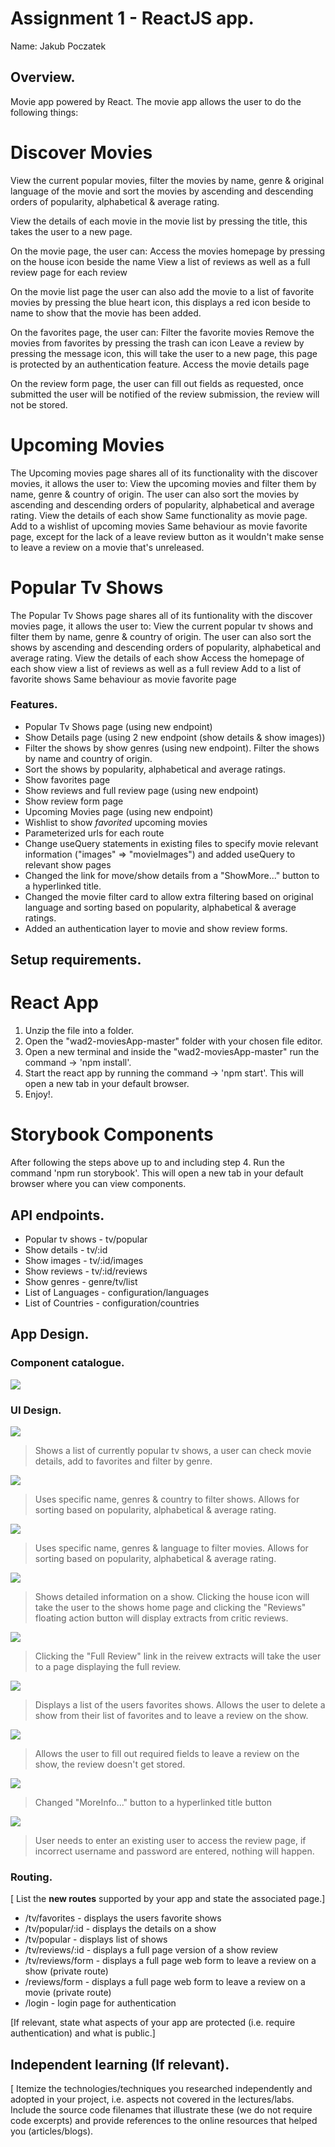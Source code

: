 # Assignment 1 - ReactJS app.

Name: Jakub Poczatek

## Overview.

Movie app powered by React. 
The movie app allows the user to do the following things:

Discover Movies
================
View the current popular movies, filter the movies by name, genre & original language of the movie and sort the movies by ascending and descending orders of popularity, alphabetical & average rating. 

View the details of each movie in the movie list by pressing the title, this takes the user to a new page.

On the movie page, the user can:
    Access the movies homepage by pressing on the house icon beside the name
    View a list of reviews as well as a full review page for each review

On the movie list page the user can also add the movie to a list of favorite movies by pressing the blue heart icon, 
this displays a red icon beside to name to show that the movie has been added.

On the favorites page, the user can:
    Filter the favorite movies
    Remove the movies from favorites by pressing the trash can icon
    Leave a review by pressing the message icon, this will take the user to a new page, this page is protected by an authentication feature. 
    Access the movie details page

On the review form page, the user can fill out fields as requested, once submitted the user will be notified of the review submission, 
the review will not be stored. 

Upcoming Movies
================
The Upcoming movies page shares all of its functionality with the discover movies, it allows the user to:
    View the upcoming movies and filter them by name, genre & country of origin. The user can also sort the movies by ascending and descending orders of popularity, alphabetical and average rating.
    View the details of each show
        Same functionality as movie page.
    Add to a wishlist of upcoming movies
        Same behaviour as movie favorite page, except for the lack of a leave review button as it wouldn't make sense to leave a review on a movie that's unreleased. 

Popular Tv Shows
=================
The Popular Tv Shows page shares all of its funtionality with the discover movies page, it allows the user to:
    View the current popular tv shows and filter them by name, genre & country of origin. The user can also sort the shows by ascending and descending orders of popularity, alphabetical and average rating.
    View the details of each show 
        Access the homepage of each show
        view a list of reviews as well as a full review 
    Add to a list of favorite shows 
        Same behaviour as movie favorite page

### Features.

+ Popular Tv Shows page (using new endpoint)
+ Show Details page (using 2 new endpoint (show details & show images))
+ Filter the shows by show genres (using new endpoint). Filter the shows by name and country of origin.
+ Sort the shows by popularity, alphabetical and average ratings. 
+ Show favorites page
+ Show reviews and full review page (using new endpoint)
+ Show review form page
+ Upcoming Movies page (using new endpoint)
+ Wishlist to show *favorited* upcoming movies 
+ Parameterized urls for each route
+ Change useQuery statements in existing files to specify movie relevant information ("images" => "movieImages") and added useQuery to relevant show pages
+ Changed the link for move/show details from a "ShowMore..." button to a hyperlinked title. 
+ Changed the movie filter card to allow extra filtering based on original language and sorting based on popularity, alphabetical & average ratings. 
+ Added an authentication layer to movie and show review forms.

## Setup requirements.

React App
==========
1. Unzip the file into a folder.
2. Open the "wad2-moviesApp-master" folder with your chosen file editor.
3. Open a new terminal and inside the "wad2-moviesApp-master" run the command -> 'npm install'.
4. Start the react app by running the command -> 'npm start'. This will open a new tab in your default browser.
5. Enjoy!.

Storybook Components
=====================
After following the steps above up to and including step 4. Run the command 'npm run storybook'. This will open a new tab in your default browser where you can view components. 

## API endpoints.

+ Popular tv shows - tv/popular
+ Show details - tv/:id
+ Show images - tv/:id/images
+ Show reviews - tv/:id/reviews
+ Show genres - genre/tv/list
+ List of Languages - configuration/languages
+ List of Countries - configuration/countries 

## App Design.

### Component catalogue.

![ ](./src/images/storybook.png)

### UI Design.

![ ](./src/images/popularTvShows.png)

>Shows a list of currently popular tv shows, a user can check movie details, add to favorites and filter by genre.

![ ](./src/images/filterShowsCard.png)

>Uses specific name, genres & country to filter shows. Allows for sorting based on popularity, alphabetical & average rating.

![ ](./src/images/filterMoviesCard.png)

>Uses specific name, genres & language to filter movies. Allows for sorting based on popularity, alphabetical & average rating.

![ ](./src/images/showDetails.png)

>Shows detailed information on a show. Clicking the house icon will take the user to the shows home page and clicking the "Reviews" floating action button will display extracts from critic reviews.

![ ](./src/images/showReview.png)

>Clicking the "Full Review" link in the reivew extracts will take the user to a page displaying the full review.

![ ](./src/images/showFavorites.png)

>Displays a list of the users favorites shows. Allows the user to delete a show from their list of favorites and to leave a review on the show.

![ ](./src/images/ShowWriteReview.png)

>Allows the user to fill out required fields to leave a review on the show, the review doesn't get stored.

![ ](./src/images/discoverMovies.png)

>Changed "MoreInfo..." button to a hyperlinked title button

![ ](./src/images/loginPage.png)
>User needs to enter an existing user to access the review page, if incorrect username and password are entered, nothing will happen. 

### Routing.

[ List the __new routes__ supported by your app and state the associated page.]

+ /tv/favorites - displays the users favorite shows
+ /tv/popular/:id - displays the details on a show
+ /tv/popular - displays list of shows
+ /tv/reviews/:id  - displays a full page version of a show review 
+ /tv/reviews/form - displays a full page web form to leave a review on a show (private route)
+ /reviews/form - displays a full page web form to leave a review on a movie (private route)
+ /login - login page for authentication

[If relevant, state what aspects of your app are protected (i.e. require authentication) and what is public.]

## Independent learning (If relevant).

[ Itemize the technologies/techniques you researched independently and adopted in your project, i.e. aspects not covered in the lectures/labs. Include the source code filenames that illustrate these (we do not require code excerpts) and provide references to the online resources that helped you (articles/blogs).
